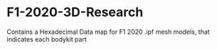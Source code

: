 # F1-2020-3D-Research
Contains a Hexadecimal Data map for F1 2020 .ipf mesh models, that indicates each bodykit part

